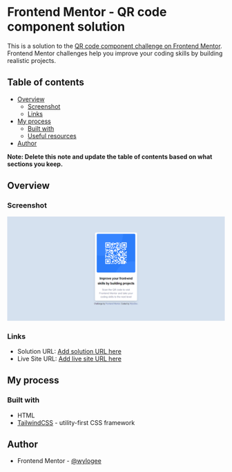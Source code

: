 # Frontend Mentor - QR code component solution

This is a solution to the [QR code component challenge on Frontend Mentor](https://www.frontendmentor.io/challenges/qr-code-component-iux_sIO_H). Frontend Mentor challenges help you improve your coding skills by building realistic projects. 

## Table of contents

- [Overview](#overview)
  - [Screenshot](#screenshot)
  - [Links](#links)
- [My process](#my-process)
  - [Built with](#built-with)
  - [Useful resources](#useful-resources)
- [Author](#author)

**Note: Delete this note and update the table of contents based on what sections you keep.**

## Overview

### Screenshot

![](./qr-code-component-screenshot.png)


### Links

- Solution URL: [Add solution URL here](https://your-solution-url.com)
- Live Site URL: [Add live site URL here](https://jocular-kitten-b7842f.netlify.app/)

## My process

### Built with

- HTML
- [TailwindCSS](https://tailwindcss.com/) - utility-first CSS framework 


## Author

- Frontend Mentor - [@wylogee](https://www.frontendmentor.io/profile/Wylogee)

